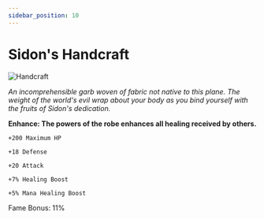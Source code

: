 ```yaml
---
sidebar_position: 10
---
```


# Sidon's Handcraft

![Handcraft](https://vwiki.valorserver.com/api/item/picture/sidon's%20handcraft)

<i>An incomprehensible garb woven of fabric not native to this plane. The weight of the world's evil wrap about your body as you bind yourself with the fruits of Sidon's dedication.</i>

**Enhance: The powers of the robe enhances all healing received by others.**

    +200 Maximum HP
    
    +18 Defense
    
    +20 Attack
    
    +7% Healing Boost
    
    +5% Mana Healing Boost

Fame Bonus: 11%
